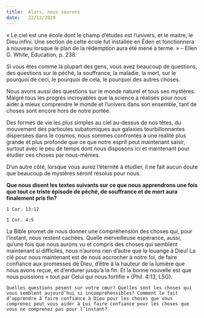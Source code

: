 ```yaml
---
title:  Alors, nous saurons
date:   22/12/2020
---
```


« Le ciel est une école dont le champ d’études est l’univers, et le maitre, le Dieu infini. Une section de cette école fut installée en Éden et fonctionnera à nouveau lorsque le plan de la rédemption aura été mené à terme. » – Ellen G. White, Éducation, p. 238.

Si vous êtes comme la plupart des gens, vous avez beaucoup de questions, des questions sur le péché, la souffrance, la maladie, la mort, sur le pourquoi de ceci, le pourquoi de cela, le pourquoi des autres choses.

Nous avons aussi des questions sur le monde naturel et tous ses mystères. Malgré tous les progrès incroyables que la science a réalisés pour nous aider à mieux comprendre le monde et l’univers dans son ensemble, tant de choses sont encore hors de notre portée.

Des formes de vie les plus simples au ciel au-dessus de nos têtes, du mouvement des particules subatomiques aux galaxies tourbillonnantes dispersées dans le cosmos, nous sommes confrontés à une réalité plus grande et plus profonde que ce que notre esprit peut maintenant saisir, surtout avec le peu de temps dont nous disposons ici et maintenant pour étudier ces choses par nous-mêmes.

D’un autre côté, lorsque vous aurez l’éternité à étudier, il ne fait aucun doute que beaucoup de mystères seront résolus pour nous.

**Que nous disent les textes suivants sur ce que nous apprendrons une fois que tout ce triste épisode de péché, de souffrance et de mort aura finalement pris fin?**

`1 Cor. 13:12`

`1 Cor. 4:5`

La Bible promet de nous donner une compréhension des choses qui, pour l’instant, nous restent cachées. Quelle merveilleuse espérance, aussi, qu’une fois que nous aurons vu et compris des choses qui semblent maintenant si difficiles, nous n’aurons rien d’autre que la louange à Dieu! La clé pour nous maintenant est de nous accrocher à notre foi, de faire confiance aux promesses de Dieu, d’être à la hauteur de la lumière que nous avons reçue, et d’endurer jusqu’à la fin. Et la bonne nouvelle est que nous puissions « tout par Celui qui nous fortifie » (Phil. 4:13, LSG).

`Quelles questions pèsent sur votre cœur? Quelles sont les choses qui vous semblent aujourd’hui si incompréhensibles? Comment le fait d’apprendre à faire confiance à Dieu pour les choses que vous comprenez peut vous aider à Lui faire confiance pour les choses que vous ne comprenez pas pour l’instant?`